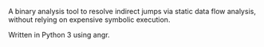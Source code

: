 A binary analysis tool to resolve indirect jumps via static data flow analysis,
without relying on expensive symbolic execution.

Written in Python 3 using angr.
